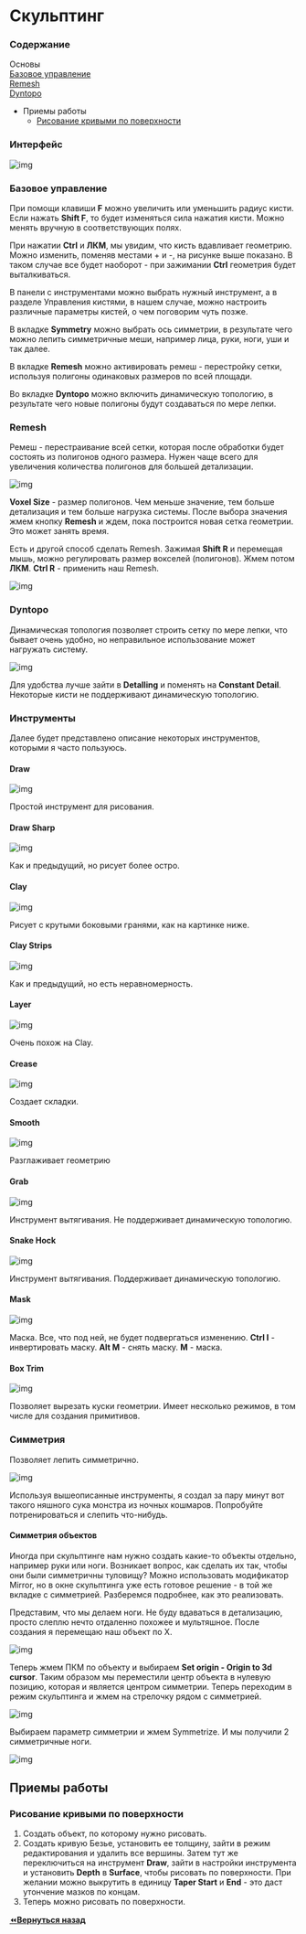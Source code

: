 # Скульптинг

### Содержание

Основы  
[Базовое управление](#Интерфейс)  
[Remesh](#Remesh)  
[Dyntopo](#Dyntopo)  
- Приемы работы  
  - [Рисование кривыми по поверхности](#Рисование_кривыми_по_поверхности)

### Интерфейс

![img](img01.png)

### Базовое управление

При помощи клавиши **F** можно увеличить или уменьшить радиус кисти. Если нажать **Shift F**, то будет изменяться сила нажатия кисти. Можно менять вручную в соответствующих полях.

При нажатии **Ctrl** и **ЛКМ**, мы увидим, что кисть вдавливает геометрию. Можно изменить, поменяв местами + и -, на рисунке выше показано. В таком случае все будет наоборот - при зажимании **Ctrl** геометрия будет выталкиваться.

В панели с инструментами можно выбрать нужный инструмент, а в разделе Управления кистями, в нашем случае, можно настроить различные параметры кистей, о чем поговорим чуть позже.

В вкладке **Symmetry** можно выбрать ось симметрии, в результате чего можно лепить симметричные меши, например лица, руки, ноги, уши и так далее.

В вкладке **Remesh** можно активировать ремеш - перестройку сетки, используя полигоны одинаковых размеров по всей площади.

Во вкладке **Dyntopo** можно включить динамическую топологию, в результате чего новые полигоны будут создаваться по мере лепки.

### Remesh

Ремеш - перестраивание всей сетки, которая после обработки будет состоять из полигонов одного размера. Нужен чаще всего для увеличения количества полигонов для большей детализации.

![img](img02.png)

**Voxel Size** - размер полигонов. Чем меньше значение, тем больше детализация и тем больше нагрузка системы.
После выбора значения жмем кнопку **Remesh** и ждем, пока построится новая сетка геометрии. Это может занять время.

Есть и другой способ сделать Remesh. Зажимая **Shift R** и перемещая мышь, можно регулировать размер вокселей (полигонов). Жмем потом **ЛКМ**. **Ctrl R** - применить наш Remesh.

![img](img03.png)

### Dyntopo

Динамическая топология позволяет строить сетку по мере лепки, что бывает очень удобно, но неправильное использование может нагружать систему.

![img](img04.png)

Для удобства лучше зайти в **Detalling** и поменять на **Constant Detail**. Некоторые кисти не поддерживают динамическую топологию.

### Инструменты

Далее будет представлено описание некоторых инструментов, которыми я часто пользуюсь.

#### Draw

![img](img05.png)

Простой инструмент для рисования.


#### Draw Sharp

![img](img06.png)

Как и предыдущий, но рисует более остро.


#### Clay

![img](img07.png)

Рисует с крутыми боковыми гранями, как на картинке ниже.


#### Clay Strips

![img](img08.png)

Как и предыдущий, но есть неравномерность.


#### Layer

![img](img09.png)

Очень похож на Clay.


#### Crease

![img](img19.png)

Создает складки.

#### Smooth

![img](img13.png)

Разглаживает геометрию


#### Grab

![img](img10.png)

Инструмент вытягивания. Не поддерживает динамическую топологию.


#### Snake Hock

![img](img11.png)

Инструмент вытягивания. Поддерживает динамическую топологию.


#### Mask

![img](img12.png)

Маска. Все, что под ней, не будет подвергаться изменению. **Ctrl I** - инвертировать маску. **Alt M** - снять маску. **M** - маска.


#### Box Trim

![img](img14.png)

Позволяет вырезать куски геометрии. Имеет несколько режимов, в том числе для создания примитивов.


### Симметрия

Позволяет лепить симметрично.

![img](img15.png)

Используя вышеописанные инструменты, я создал за пару минут вот такого няшного сука монстра из ночных кошмаров. Попробуйте потренироваться и слепить что-нибудь.

#### Симметрия объектов

Иногда при скульптинге нам нужно создать какие-то объекты отдельно, например руки или ноги. Возникает вопрос, как сделать их так, чтобы они были симметричны туловищу? Можно использовать модификатор Mirror, но в окне скульптинга уже есть готовое решение - в той же вкладке с симметрией. Разберемся подробнее, как это реализовать.

Представим, что мы делаем ноги. Не буду вдаваться в детализацию, просто слеплю нечто отдаленно похожее и мультяшное.
После создания я перемещаю наш объект по X.

![img](img16.png)

Теперь жмем ПКМ по объекту и выбираем **Set origin - Origin to 3d cursor**. Таким образом мы переместили центр объекта в нулевую позицию, которая и является центром симметрии. Теперь переходим в режим скульптинга и жмем на стрелочку рядом с симметрией.

![img](img17.png)

Выбираем параметр симметрии и жмем Symmetrize. И мы получили 2 симметричные ноги.

![img](img18.png)

## Приемы работы

### Рисование кривыми по поверхности

1. Создать объект, по которому нужно рисовать.
2. Создать кривую Безье, установить ее толщину, зайти в режим редактирования и удалить все вершины. Затем тут же переключиться на инструмент **Draw**, зайти в настройки инструмента и установить **Depth** в **Surface**, чтобы рисовать по поверхности. При желании можно выкрутить в единицу **Taper Start** и **End** - это даст утончение мазков по концам.
3. Теперь можно рисовать по поверхности.

[:rewind:**Вернуться назад**](../../../../README.md)